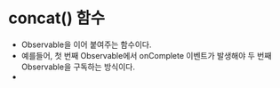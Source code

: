 concat() 함수
===
* Observable을 이어 붙여주는 함수이다.
* 예를들어, 첫 번째 Observable에서 onComplete 이벤트가 발생해야 두 번째 Observable을 구독하는 방식이다.
* 
